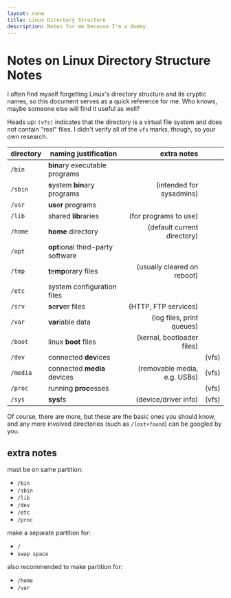 ```yaml
---
layout: none
title: Linux Directory Structure
description: Notes for me because I'm a dummy.
---
```


# Notes on Linux Directory Structure Notes

I often find myself forgetting Linux's directory structure and its
cryptic names, so this document serves as a quick reference for me.
Who knows, maybe someone else will find it useful as well?

Heads up: `(vfs)` indicates that the directory is a virtual file system
and does not contain "real" files. I didn't verify all of the `vfs`
marks, though, so your own research.

| directory | naming justification              | extra notes                  |     |
|-----------|-----------------------------------|-----------------------------:|-----|
| `/bin`    | **bin**ary executable programs    |                              |     |
| `/sbin`   | **s**ystem **bin**ary programs    | (intended for sysadmins)     |     |
| `/usr`    | **us**e**r** programs             |                              |     |
| `/lib`    | shared **lib**raries              | (for programs to use)        |     |
| `/home`   | **home** directory                | (default current directory)  |     |
| `/opt`    | **opt**ional third-party software |                              |     |
| `/tmp`    | **t**e**mp**orary files           | (usually cleared on reboot)  |     |
| `/etc`    | system configuration files        |                              |     |
| `/srv`    | **s**e**rv**er files              | (HTTP, FTP services)         |     |
| `/var`    | **var**iable data                 | (log files, print queues)    |     |
| `/boot`   | linux **boot** files              | (kernal, bootloader files)   |     |
| `/dev`    | connected **dev**ices             |                              |(vfs)|
| `/media`  | connected **media** devices       | (removable media, e.g. USBs) |(vfs)|
| `/proc`   | running **proc**esses             |                              |(vfs)|
| `/sys`    | **sys**fs                         | (device/driver info)         |(vfs)|

Of course, there are more, but these are the basic ones you should know,
 and any more involved directories (such as `/lost+found`) can be googled by you.

## extra notes

must be on same partition:
- `/bin`
- `/sbin`
- `/lib`
- `/dev`
- `/etc`
- `/proc`

make a separate partition for:
- `/`
- `swap space`

also recommended to make partition for:
- `/home`
- `/var`
